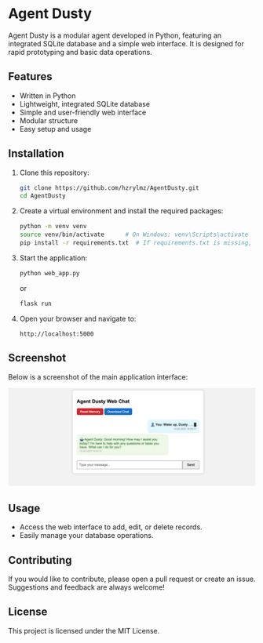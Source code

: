 # Agent Dusty

Agent Dusty is a modular agent developed in Python, featuring an integrated SQLite database and a simple web interface. It is designed for rapid prototyping and basic data operations.

## Features

- Written in Python
- Lightweight, integrated SQLite database
- Simple and user-friendly web interface
- Modular structure
- Easy setup and usage

## Installation

1. Clone this repository:
   ```sh
   git clone https://github.com/hzrylmz/AgentDusty.git
   cd AgentDusty
   ```

2. Create a virtual environment and install the required packages:
   ```sh
   python -m venv venv
   source venv/bin/activate      # On Windows: venv\Scripts\activate
   pip install -r requirements.txt  # If requirements.txt is missing, install necessary packages manually.
   ```

3. Start the application:
   ```sh
   python web_app.py
   ```
   or
   ```sh
   flask run
   ```

4. Open your browser and navigate to:
   ```
   http://localhost:5000
   ```

## Screenshot

Below is a screenshot of the main application interface:

![Screenshot](dusty.png)

## Usage

- Access the web interface to add, edit, or delete records.
- Easily manage your database operations.

## Contributing

If you would like to contribute, please open a pull request or create an issue.  
Suggestions and feedback are always welcome!

## License

This project is licensed under the MIT License.
